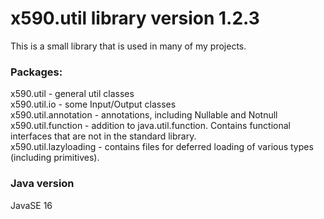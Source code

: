 # x590.util library version 1.2.3
This is a small library that is used in many of my projects.

### Packages:
x590.util - general util classes  
x590.util.io - some Input/Output classes  
x590.util.annotation - annotations, including Nullable and Notnull  
x590.util.function - addition to java.util.function. Contains functional interfaces that are not in the standard library.  
x590.util.lazyloading - contains files for deferred loading of various types (including primitives).  

### Java version
JavaSE 16
